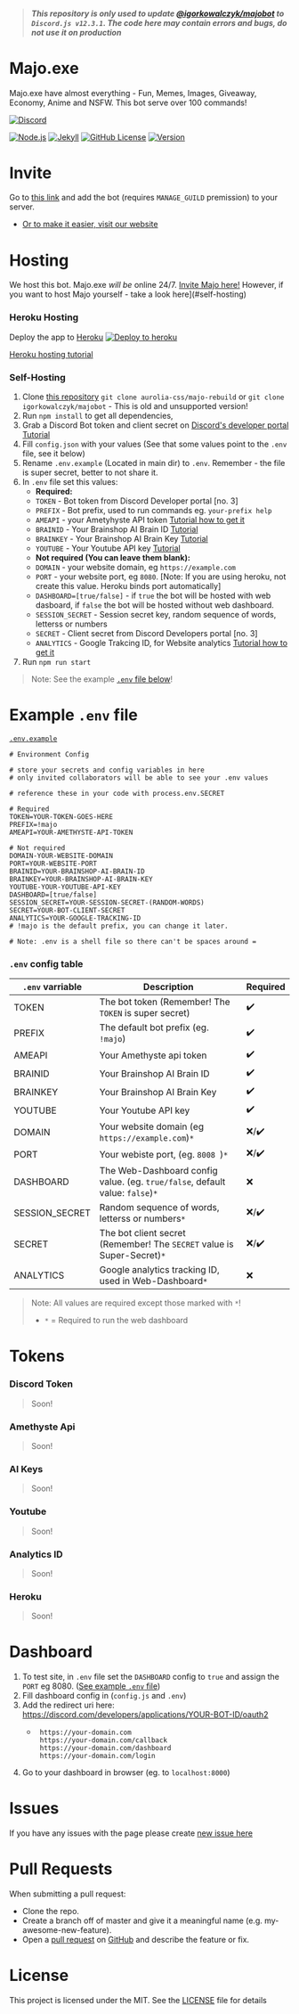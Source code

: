 > #### *This repository is only used to update [@igorkowalczyk/majobot](https://github.com/igorkowalczyk/majobot) to `Discord.js v12.3.1`. The code here may contain errors and bugs, do not use it on production*

# Majo.exe

Majo.exe have almost everything - Fun, Memes, Images, Giveaway, Economy, Anime and NSFW. This bot serve over 100 commands!

[![Discord](https://discord.com/api/guilds/666599184844980224/widget.png?style=banner2)](https://majoexe.herokuapp.com/server)

[![Node.js](https://github.com/aurolia-css/majo-rebuild/actions/workflows/node.yml/badge.svg)](https://majoexe.herokuapp.com/)
[![Jekyll](https://github.com/aurolia-css/majo-rebuild/workflows/Jekyll/badge.svg)](https://majoexe.herokuapp.com/)
[![GitHub License](https://img.shields.io/github/license/aurolia-css/majo-rebuild?color=%2334D058&logo=github&logoColor=959DA5&labelColor=24292E)](https://majoexe.herokuapp.com/)
[![Version](https://img.shields.io/github/package-json/v/aurolia-css/majo-rebuild?color=%2334D058&logo=github&logoColor=959DA5&labelColor=24292E)](https://github.com/aurolia-css/majo-rebuild/releases)

# Invite

Go to [this link](https://discord.com/oauth2/authorize/?permissions=4294967287&scope=bot&client_id=681536055572430918) and add the bot (requires `MANAGE_GUILD` premission) to your server.
 - [Or to make it easier, visit our website](https://majoexe.herokuapp.com/)
# Hosting

We host this bot. Majo.exe *will be* online 24/7. [Invite Majo here!](#invite)
However, if you want to host Majo yourself - take a look here](#self-hosting)

### Heroku Hosting
Deploy the app to [Heroku](https://heroku.com)
[![Deploy to heroku](https://www.herokucdn.com/deploy/button.png)](https://heroku.com/deploy?template=https://github.com/aurolia-css/majo-rebuild/tree/master)

[Heroku hosting tutorial](#heroku)

### Self-Hosting

1. Clone [this repository](https://github.com/aurolia-css/majo-rebuild)
   `git clone aurolia-css/majo-rebuild` or `git clone igorkowalczyk/majobot` - This is old and unsupported version!
2. Run `npm install` to get all dependencies,
3. Grab a Discord Bot token and client secret on [Discord's developer portal](https://discord.com/developers/applications) [Tutorial](#discord-token)
4. Fill `config.json` with your values (See that some values point to the `.env` file, see it below)
5. Rename `.env.example` (Located in main dir) to `.env`. Remember - the file is super secret, better to not share it.
6. In `.env` file set this values:
    * **Required:**
    * `TOKEN` - Bot token from Discord Developer portal [no. 3]
    * `PREFIX` - Bot prefix, used to run commands eg. `your-prefix help`
    * `AMEAPI` - your Ametyhyste API token [Tutorial how to get it](#ameapi-token)
    * `BRAINID` - Your Brainshop AI Brain ID [Tutorial](#ai-keys)
    * `BRAINKEY` - Your Brainshop AI Brain Key [Tutorial](#ai-keys)
    * `YOUTUBE` - Your Youtube API key [Tutorial](#youtube)
    * **Not required (You can leave them blank):**
    * `DOMAIN` - your website domain, eg `https://example.com`
    * `PORT` - your website port, eg `8080`. [Note: If you are using heroku, not create this value. Heroku binds port automatically]
    * `DASHBOARD=[true/false]` - if `true` the bot will be hosted with web dasboard, if `false` the bot will be hosted without web dashboard.
    * `SESSION_SECRET` - Session secret key, random sequence of words, letterss or numbers
    * `SECRET` - Client secret from Discord Developers portal [no. 3]
    * `ANALYTICS` - Google Trakcing ID, for Website analytics [Tutorial how to get it](#analytics-id)
1. Run `npm run start`
> Note: See the example [`.env` file below](#example-env-file)!

# Example `.env` file

[`.env.example`](https://github.com/aurolia-css/majo-rebuild/blob/master/.env.example)

```
# Environment Config

# store your secrets and config variables in here
# only invited collaborators will be able to see your .env values

# reference these in your code with process.env.SECRET

# Required
TOKEN=YOUR-TOKEN-GOES-HERE
PREFIX=!majo
AMEAPI=YOUR-AMETHYSTE-API-TOKEN

# Not required
DOMAIN-YOUR-WEBSITE-DOMAIN
PORT=YOUR-WEBSITE-PORT
BRAINID=YOUR-BRAINSHOP-AI-BRAIN-ID
BRAINKEY=YOUR-BRAINSHOP-AI-BRAIN-KEY
YOUTUBE-YOUR-YOUTUBE-API-KEY
DASHBOARD=[true/false]
SESSION_SECRET=YOUR-SESSION-SECRET-(RANDOM-WORDS)
SECRET=YOUR-BOT-CLIENT-SECRET
ANALYTICS=YOUR-GOOGLE-TRACKING-ID
# !majo is the default prefix, you can change it later.

# Note: .env is a shell file so there can't be spaces around =

```

### `.env` config table
| `.env` varriable | Description | Required |
|---|---|---|
| TOKEN | The bot token (Remember! The `TOKEN` is super secret) | :heavy_check_mark: |
| PREFIX | The default bot prefix (eg. `!majo`) | :heavy_check_mark: |
| AMEAPI | Your Amethyste api token | :heavy_check_mark: |
| BRAINID | Your Brainshop AI Brain ID | :heavy_check_mark: |
| BRAINKEY | Your Brainshop AI Brain Key | :heavy_check_mark: |
| YOUTUBE | Your Youtube API key | :heavy_check_mark: |
| DOMAIN | Your website domain (eg `https://example.com`)`*` | :x:/:heavy_check_mark: |
| PORT| Your webiste port, (eg. `8008 `)`*`| :x:/:heavy_check_mark: |
| DASHBOARD | The Web-Dashboard config value. (eg. `true/false`, default value: `false`)`*` | :x: |
| SESSION_SECRET | Random sequence of words, letterss or numbers`*` | :x:/:heavy_check_mark: |
| SECRET | The bot client secret (Remember! The `SECRET` value is Super-Secret)`*` | :x:/:heavy_check_mark: |
| ANALYTICS | Google analytics tracking ID, used in Web-Dashboard`*` | :x: |
> Note: All values are required except those marked with `*`!
> - `*` = Required to run the web dashboard


# Tokens

### Discord Token
> Soon!

### Amethyste Api
> Soon!

### AI Keys
> Soon!

### Youtube
> Soon!

### Analytics ID
> Soon!

### Heroku
> Soon!

# Dashboard

1. To test site, in `.env` file set the `DASHBOARD` config to `true` and assign the `PORT` eg 8080. ([See example `.env` file](#example-env-file))
2. Fill dashboard config in (`config.js` and `.env`)
3. Add the redirect uri here: https://discord.com/developers/applications/YOUR-BOT-ID/oauth2
    * ```
       https://your-domain.com
       https://your-domain.com/callback
       https://your-domain.com/dashboard
       https://your-domain.com/login
      ```
4. Go to your dashboard in browser (eg. to `localhost:8000`)

# Issues
If you have any issues with the page please create [new issue here](https://github.com/aurolia-css/majo-rebuild/issues)

# Pull Requests
When submitting a pull request:
- Clone the repo.
- Create a branch off of master and give it a meaningful name (e.g. my-awesome-new-feature).
- Open a [pull request](https://github.com/aurolia-css/majo-rebuild/pulls) on [GitHub](https://github.com) and describe the feature or fix.

# License
This project is licensed under the MIT. See the [LICENSE](https://github.com/aurolia-css/majo-rebuild/blob/master/license.md) file for details
